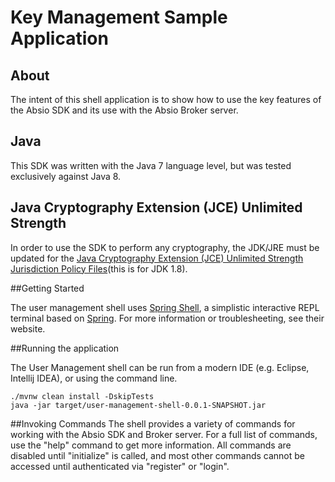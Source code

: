 # Key Management Sample Application	

## About
The intent of this shell application is to show how to use the key features of the Absio SDK and its use with the Absio Broker server.

## Java
This SDK was written with the Java 7 language level, but was tested exclusively against Java 8.

## Java Cryptography Extension (JCE) Unlimited Strength
In order to use the SDK to perform any cryptography, the JDK/JRE must be updated for the [Java Cryptography Extension (JCE) Unlimited Strength Jurisdiction Policy Files](http://www.oracle.com/technetwork/java/javase/downloads/jce8-download-2133166.html)(this is for JDK 1.8).

##Getting Started

The user management shell uses [Spring Shell](https://projects.spring.io/spring-shell/), a simplistic interactive REPL terminal based on [Spring](https://spring.io/). For more information or troublesheeting, see their website.

##Running the application

The User Management shell can be run from a modern IDE (e.g. Eclipse, Intellij IDEA), or using the command line.

```
./mvnw clean install -DskipTests
java -jar target/user-management-shell-0.0.1-SNAPSHOT.jar
```

##Invoking Commands
The shell provides a variety of commands for working with the Absio SDK and Broker server. For a full list of commands, use the "help" command to get more information. All commands are disabled until "initialize" is called, and most other commands cannot be accessed until authenticated via "register" or "login".